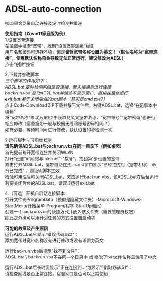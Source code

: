 # ADSL-auto-connection  
校园宿舍宽带自动连接及定时检测并重连  
  
**使用指南（以win11家庭版为例）**  
1.设置宽带连接  
在设置中搜索“宽带”，找到“设置宽带连接”栏目  
用户名和密码可选择不填，但是**请将宽带名称设置为英文！（默认名称为“宽带连接”，使用默认名称将会导致无法正常运行，建议修改为ADSL）**  
点击“创建”按钮  
  
2.下载并修改脚本  
*三个脚本的作用如下：*  
*ADSL.bat 定时检测网络是否连接，若未接通则进行连接*  
*backrun.vbs 启动ADSL.bat并使其不显示窗口，直接在后台运行*  
*exit.bat 用于关闭后台的bat脚本（其实是cmd.exe?）*  
点击Code-Download ZIP下载并解压文件后，右键ADSL.bat，选择“在记事本中编辑”  
将“宽带名称”修改为第1步中设置的英文宽带名称，“宽带账号”“宽带密码”也进行相应修改（宿舍宽带一般与校园无线网账号密码相同？）  
如有必要，等待时间可进行修改，默认设置10秒检测一次  
  
3.运行脚本与可用性检测  
**请先确保ADSL.bat与backrun.vbs在同一目录下（例如桌面）**  
首先提前断开宽带连接并关闭WLAN  
打开“设置”=“网络与Internet”-"拨号“，找到第1步设置的宽带   
双击打开ADSL.bat，宽带自动连接，cmd窗口显示”已经连接到（宽带名称） 命令已完成“ ，则证明脚本生效   
检验可用性后可关闭ADSL.bat，双击运行backrun.vbs，使ADSL.bat在后台运行  
若要关闭后台的ADSL.bat，请双击运行exit.bat  
  
4.（可选）开机自启动连接脚本  
打开文件夹ProgramData（貌似是隐藏文件夹）-Microsooft-Windows-StartMenu/开始菜单-Program/程序-StartUp/启动  
创建一个backrun.vbs的快捷方式并放入该文件夹（需要管理员权限）  
除此之外也可以用计划任务的方式设置自启动项  
  
**可能的故障及产生原因**  
运行ADSL.bat后显示”错误代码623“：  
添加宽带时宽带名称没有进行修改或没有设置为英文  
  
运行backrun.vbs后提示”找不到文件“：  
ADSL.bat与backrun.vbs不在同一个目录中 或 修改了bat文件名称且使用了中文  
  
运行ADSL.bat后长时间显示”正在连接到...“或显示”错误代码651“：  
请检查网线是否正常连接，宿舍网口是否可以正常使用  
